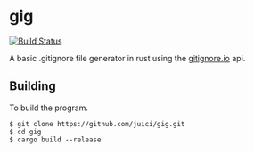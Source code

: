 # gig
[![Build Status](https://travis-ci.org/juici/gig.svg?branch=master)](https://travis-ci.org/juici/gig)

A basic .gitignore file generator in rust using the [gitignore.io](https://gitignore.io) api.


## Building

To build the program.

```
$ git clone https://github.com/juici/gig.git
$ cd gig
$ cargo build --release
```